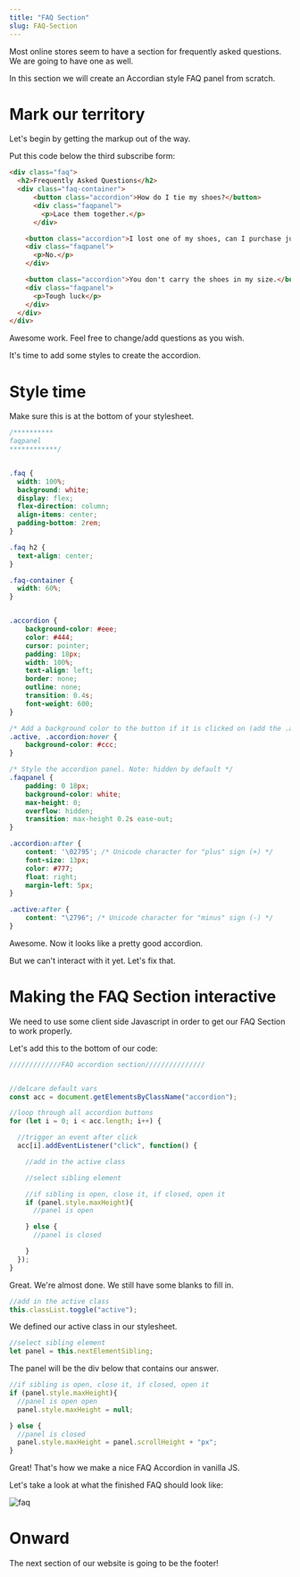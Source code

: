 ```yaml
---
title: "FAQ Section"
slug: FAQ-Section
---
```


Most online stores seem to have a section for frequently asked questions. We are going to have one as well.

In this section we will create an Accordian style FAQ panel from scratch.

# Mark our territory
Let's begin by getting the markup out of the way.

Put this code below the third subscribe form:

```HTML
<div class="faq">
  <h2>Frequently Asked Questions</h2>
  <div class="faq-container">
      <button class="accordion">How do I tie my shoes?</button>
      <div class="faqpanel">
        <p>Lace them together.</p>
      </div>

    <button class="accordion">I lost one of my shoes, can I purchase just one?</button>
    <div class="faqpanel">
      <p>No.</p>
    </div>

    <button class="accordion">You don't carry the shoes in my size.</button>
    <div class="faqpanel">
      <p>Tough luck</p>
    </div>
  </div>
</div>

```
Awesome work. Feel free to change/add questions as you wish.

It's time to add some styles to create the accordion.

# Style time

Make sure this is at the bottom of your stylesheet.

```CSS
/**********
faqpanel
************/


.faq {
  width: 100%;
  background: white;
  display: flex;
  flex-direction: column;
  align-items: center;
  padding-bottom: 2rem;
}

.faq h2 {
  text-align: center;
}

.faq-container {
  width: 60%;
}


.accordion {
    background-color: #eee;
    color: #444;
    cursor: pointer;
    padding: 18px;
    width: 100%;
    text-align: left;
    border: none;
    outline: none;
    transition: 0.4s;
    font-weight: 600;
}

/* Add a background color to the button if it is clicked on (add the .active class with JS), and when you move the mouse over it (hover) */
.active, .accordion:hover {
    background-color: #ccc;
}

/* Style the accordion panel. Note: hidden by default */
.faqpanel {
    padding: 0 18px;
    background-color: white;
    max-height: 0;
    overflow: hidden;
    transition: max-height 0.2s ease-out;
}

.accordion:after {
    content: '\02795'; /* Unicode character for "plus" sign (+) */
    font-size: 13px;
    color: #777;
    float: right;
    margin-left: 5px;
}

.active:after {
    content: "\2796"; /* Unicode character for "minus" sign (-) */
}

```
Awesome. Now it looks like a pretty good accordion.

But we can't interact with it yet. Let's fix that.

# Making the FAQ Section interactive

We need to use some client side Javascript in order to get our FAQ Section to work properly.

Let's add this to the bottom of our code:

```js
/////////////FAQ accordion section///////////////


//delcare default vars
const acc = document.getElementsByClassName("accordion");

//loop through all accordion buttons
for (let i = 0; i < acc.length; i++) {

  //trigger an event after click
  acc[i].addEventListener("click", function() {

    //add in the active class

    //select sibling element

    //if sibling is open, close it, if closed, open it
    if (panel.style.maxHeight){
      //panel is open

    } else {
      //panel is closed

    }
  });
}


```

Great. We're almost done. We still have some blanks to fill in.

```js
//add in the active class
this.classList.toggle("active");
```

We defined our active class in our stylesheet.

```js
//select sibling element
let panel = this.nextElementSibling;
```
The panel will be the div below that contains our answer.

```js
//if sibling is open, close it, if closed, open it
if (panel.style.maxHeight){
  //panel is open open
  panel.style.maxHeight = null;

} else {
  //panel is closed
  panel.style.maxHeight = panel.scrollHeight + "px";
}

```
Great! That's how we make a nice FAQ Accordion in vanilla JS.

Let's take a look at what the finished FAQ should look like:

![faq](images/faq.png "faq")  

# Onward
The next section of our website is going to be the footer!
